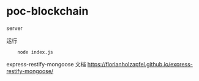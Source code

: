 # poc-blockchain
server

运行 

```(bash)
    node index.js

```


express-restify-mongoose 文档  https://florianholzapfel.github.io/express-restify-mongoose/


